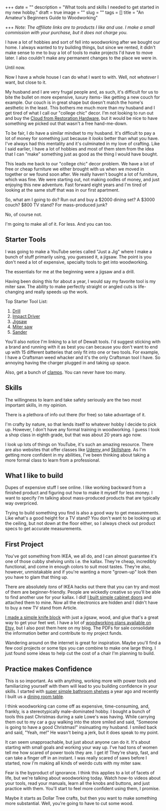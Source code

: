 +++
date = ""
description = "What tools and skills I needed to get started in my new hobby."
draft = true
image = ""
slug = ""
tags = []
title = "An Amateur's Beginners Guide to Woodworking"

+++
_Note: The affiliate links are to products I like and use. I make a small commission with your purchase, but it does not charge you._

I have a lot of hobbies and sort of fell into woodworking after we bought our home. I always wanted to try building things, but since we rented, it didn't make sense to me to buy a lot of tools to make projects I'd have to move later. I also couldn't make any permanent changes to the place we were in.

Until now.

Now I have a whole house I can do what I want to with. Well, not _whatever_ I want, but close to it.

My husband and I are very frugal people and, as such, it's difficult for us to bite the bullet on more expensive, luxury items- like getting a new couch for example. Our couch is in great shape but doesn't match the home's aesthetic in the least. This bothers me much more than my husband and I get tired of what I call our "college chic" decor. I'm not looking to run out and buy the [Cloud from Restoration Hardware](https://rh.com/catalog/category/products.jsp?categoryId=cat6120041), but it would be nice to have something we picked out that wasn't a free hand-me-down.

To be fair, I do have a similar mindset to my husband. It's difficult to pay a lot of money for something just because it _looks_ better than what you have. I've always had this mentality and it's culminated in my love of crafting. Like I said earlier, I have a lot of hobbies and most of them stem from the idea that I can "make" something just as good as the thing I would have bought.

This leads me back to our "college chic" decor problem. We have a lot of free or cheap furniture we either brought with us when we moved in together or we found soon after. We really haven't bought a lot of furniture, which was fine. We were starting out, not making oodles of money, and just enjoying this new adventure. Fast forward eight years and I'm tired of looking at the same stuff that was in our first apartment.

So, what am I going to do? Run out and buy a $2000 dining set? A $3000 couch? $800 TV stand? For mass-produced junk?

No, of course not.

I'm going to make all of it. For less. And you can too.

## Starter Tools

I was going to make a YouTube series called "Just a Jig" where I make a bunch of stuff primarily using, you guessed it, a jigsaw. The point is you don't need a lot of expensive, specialty tools to get into woodworking.

The essentials for me at the beginning were a jigsaw and a drill.

Having been doing this for about a year, I would say my favorite tool is my miter saw. The ability to make perfectly straight or angled cuts is life-changing and really speeds up the work.

Top Starter Tool List:

1. [Drill]()
2. [Impact Driver](https://amzn.to/3IApkaR)
3. [Jigsaw](https://www.amazon.com/DEWALT-DCS334B-Brushless-Tool-Only/dp/B07JPFHQKG/ref=sr_1_4_mod_primary_new?crid=1OP8OZBARKV6M&keywords=dewalt+jigsaw&qid=1650489218&sbo=RZvfv%252F%252FHxDF%252BO5021pAnSA%253D%253D&sprefix=dewalt+jigsaw%252Caps%252C107&sr=8-4&_encoding=UTF8&tag=craftycody-20&linkCode=ur2&linkId=aa92cbf892e257eeb9fff82eddb0468b&camp=1789&creative=9325)
4. [Miter saw](https://www.amazon.com/DEWALT-12-Inch-15-Amp-Compound-DWS715/dp/B07P8QTFRC/ref=sr_1_5?crid=Q4A1BPQD5PJX&keywords=dewalt%252Bmiter%252Bsaw&qid=1650489519&sprefix=dewalt%252Bmiter%252Bsaw%252Caps%252C116&sr=8-5&th=1&_encoding=UTF8&tag=craftycody-20&linkCode=ur2&linkId=9e879a66d4320d7337c26ab4bffa5b16&camp=1789&creative=9325)
5. [Sander](https://amzn.to/3IEpZYX)

You'll also notice I'm linking to a lot of Dewalt tools. I'd suggest sticking with a brand and running with it as best you can because you don't want to end up with 15 different batteries that only fit into one or two tools. For example, I have a Craftsman weed whacker and it's the only Craftsman tool I have. So annoying having the charger plugged in and taking up space.

Also, get a bunch of [clamps](https://amzn.to/3O9594K). You can never have too many.

## Skills

The willingness to learn and take safety seriously are the two most important skills, in my opinion.

There is a plethora of info out there (for free) so take advantage of it.

I'm crafty by nature, so that lends itself to whatever hobby I decide to pick up. However, I don't have any formal training in woodworking. I guess I took a shop class in eighth grade, but that was about 20 years ago now.

I look up lots of things on YouTube, it's such an amazing resource. There are also websites that offer classes like [Udemy ](https://www.udemy.com/)and [Skillshare](https://www.skillshare.com/). As I'm getting more confident in my abilities, I've been thinking about taking a more formal class to learn from a professional.

## What I like to build

Dupes of expensive stuff I see online. I like working backward from a finished product and figuring out how to make it myself for less money. I want to specify I'm talking about mass-produced products that are typically way overpriced.

Trying to build something you find is also a good way to get measurements. Like what's a good height for a TV stand? You don't want to be looking up at the ceiling, but not down at the floor either, so I always check out product specs to get accurate measurements.

## First Project

You've got something from IKEA, we all do, and I can almost guarantee it's one of those cubby shelving units i.e. the kallax. They're cheap, incredibly functional, and come in enough colors to suit most tastes. They're also, however, unmistakable and if you're wanting a more "grown-up" look then you have to glam that thing up.

There are absolutely _tons_ of IKEA hacks out there that you can try and most of them are beginner-friendly. People are wickedly creative so you'll be able to find another use for your kallax. I did! [I built simple cabinet doors](https://craftycody.com/crafts/doors-ikea-kallax/) and attached them to mine. Now all the electronics are hidden and I didn't have to buy a new TV stand from Article.

[I made a simple knife block](https://craftycody.com/crafts/kinfe-block-diy/) with just a jigsaw, wood, and glue that's a great way to get your feet wet. I have a lot of [woodworking plans available on Etsy](https://www.etsy.com/shop/CodysCraftyCo), but I also post them here on my blog. The PDFs for sale consolidate the information better and contribute to my project funds.

Wandering around on the internet is great for inspiration. Maybe you'll find a few cool projects or some tips you can combine to make one large thing. I just found some ideas to help cut the cost of a chair I'm planning to build.

## Practice makes Confidence

This is so important. As with anything, working more with power tools and familiarizing yourself with them will lead to you building confidence in your skills. I started with [super simple bathroom shelves](https://craftycody.com/crafts/diy-floating-shelves/) a year ago and recently I built us a [dining room table](https://craftycody.com/crafts/diy-dining-table-ikea-dupe/).

I think woodworking can come off as expensive, time-consuming, and, frankly, is a stereotypically male-dominated hobby. I bought a bunch of tools this past Christmas during a sale Lowe's was having. While carrying them out to my car a guy walking into the store smiled and said, "Someone is going to have a good Christmas!" insinuating my husband. I smiled back and said, "Yeah, me!" He wasn't being a jerk, but it does speak to my point.

It can seem unapproachable, but just about anyone can do it. It's about starting with small goals and working your way up. I've had tons of women tell me how scared of power tools they are. I get it! They're sharp, fast, and can take a finger off in an instant. I was really scared of saws before I started, now I'm making all kinds of weirdo cuts with my miter saw.

Fear is the byproduct of ignorance. I think this applies to a lot of facets of life, but we're talking about woodworking today. Watch how-to videos about your tools, read your manuals, learn all the knobs and buttons, and just practice with them. You'll start to feel more confident using them, I promise.

Maybe it starts as Dollar Tree crafts, but then you want to make something more substantial. Well, you're going to have to cut some wood.